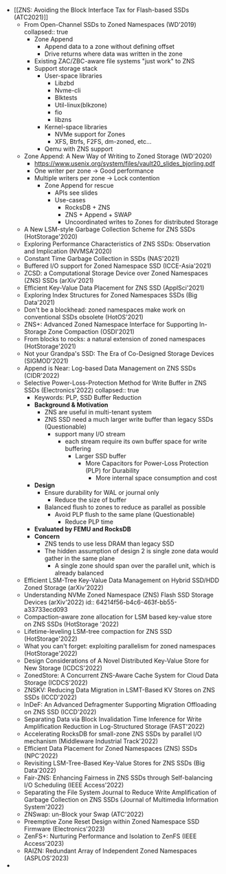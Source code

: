 - [[ZNS: Avoiding the Block Interface Tax for Flash-based SSDs (ATC2021)]]
	- From Open-Channel SSDs to Zoned Namespaces (WD'2019)
	  collapsed:: true
		- Zone Append
			- Append data to a zone without defining offset
			- Drive returns where data was written in the zone
		- Existing ZAC/ZBC-aware file systems "just work" to ZNS
		- Support storage stack
			- User-space libraries
				- Libzbd
				- Nvme-cli
				- Blktests
				- Util-linux(blkzone)
				- fio
				- libzns
			- Kernel-space libraries
				- NVMe support for Zones
				- XFS, Btrfs, F2FS, dm-zoned, etc...
			- Qemu with ZNS support
	- Zone Append: A New Way of Writing to Zoned Storage (WD'2020)
		- https://www.usenix.org/system/files/vault20_slides_bjorling.pdf
		- One writer per zone -> Good performance
		- Multiple writers per zone -> Lock contention
			- Zone Append for rescue
				- APIs see slides
				- Use-cases
					- RocksDB + ZNS
					- ZNS + Append + SWAP
					- Uncoordinated writes to Zones for distributed Storage
	- A New LSM-style Garbage Collection Scheme for ZNS SSDs (HotStorage'2020)
	- Exploring Performance Characteristics of ZNS SSDs: Observation and Implication (NVMSA'2020)
	- Constant Time Garbage Collection in SSDs (NAS'2021)
	- Buffered I/O support for Zoned Namespace SSD (ICCE-Asia'2021)
	- ZCSD: a Computational Storage Device over Zoned Namespaces (ZNS) SSDs (arXiv'2021)
	- Efficient Key-Value Data Placement for ZNS SSD (ApplSci'2021)
	- Exploring Index Structures for Zoned Namespaces SSDs (Big Data'2021)
	- Don't be a blockhead: zoned namespaces make work on conventional SSDs obsolete (HotOS'2021)
	- ZNS+: Advanced Zoned Namespace Interface for Supporting In-Storage Zone
	  Compaction (OSDI'2021)
	- From blocks to rocks: a natural extension of zoned namespaces (HotStorage'2021)
	- Not your Grandpa's SSD: The Era of Co-Designed Storage Devices (SIGMOD'2021)
	- Append is Near: Log-based Data Management on ZNS SSDs (CIDR'2022)
	- Selective Power-Loss-Protection Method for Write Buffer in ZNS SSDs (Electronics'2022)
	  collapsed:: true
		- Keywords: PLP, SSD Buffer Reduction
		- **Background & Motivation**
			- ZNS are useful in multi-tenant system
			- ZNS SSD need a much larger write buffer than legacy SSDs (Questionable)
				- support many I/O stream
					- each stream require its own buffer space for write buffering
						- Larger SSD buffer
							- More Capacitors for Power-Loss Protection (PLP) for Durability
								- More internal space consumption and cost
		- **Design**
			- Ensure durability for WAL or journal only
				- Reduce the size of buffer
			- Balanced flush to zones to reduce as parallel as possible
				- Avoid PLP flush to the same plane (Questionable)
					- Reduce PLP time
		- **Evaluated by FEMU and RocksDB**
		- **Concern**
			- ZNS tends to use less DRAM than legacy SSD
			- The hidden assumption of design 2 is single zone data would gather in the same plane
				- A single zone should span over the parallel unit, which is already balanced
	- Efficient LSM-Tree Key-Value Data Management on Hybrid SSD/HDD Zoned Storage (arXiv'2022)
	- Understanding NVMe Zoned Namespace (ZNS) Flash SSD Storage Devices (arXiv'2022)
	  id:: 64214f56-b4c6-463f-bb55-a33733ecd093
	- Compaction-aware zone allocation for LSM based key-value store on ZNS SSDs (HotStorage '2022)
	- Lifetime-leveling LSM-tree compaction for ZNS SSD (HotStorage'2022)
	- What you can't forget: exploiting parallelism for zoned namespaces (HotStorage'2022)
	- Design Considerations of A Novel Distributed Key-Value Store for New Storage (ICDCS'2022)
	- ZonedStore: A Concurrent ZNS-Aware Cache System for Cloud Data Storage (ICDCS'2022)
	- ZNSKV: Reducing Data Migration in LSMT-Based KV Stores on ZNS SSDs (ICCD'2022)
	- InDeF: An Advanced Defragmenter Supporting Migration Offloading on ZNS SSD (ICCD'2022)
	- Separating Data via Block Invalidation Time Inference for Write Amplification Reduction in Log-Structured Storage (FAST'2022)
	- Accelerating RocksDB for small-zone ZNS SSDs by parallel I/O mechanism (Middleware Industrial Track'2022)
	- Efficient Data Placement for Zoned Namespaces (ZNS) SSDs (NPC'2022)
	- Revisiting LSM-Tree-Based Key-Value Stores for ZNS SSDs (Big Data'2022)
	- Fair-ZNS: Enhancing Fairness in ZNS SSDs through Self-balancing I/O Scheduling (IEEE Access'2022)
	- Separating the File System Journal to Reduce Write Amplification of Garbage Collection on ZNS SSDs (Journal of Multimedia Information System'2022)
	- ZNSwap: un-Block your Swap (ATC'2022)
	- Preemptive Zone Reset Design within Zoned Namespace SSD Firmware (Electronics'2023)
	- ZenFS+: Nurturing Performance and Isolation to ZenFS (IEEE Access'2023)
	- RAIZN: Redundant Array of Independent Zoned Namespaces (ASPLOS'2023)
-